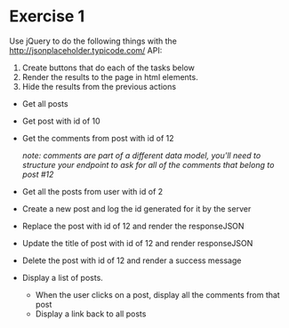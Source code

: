 # Exercise 1

Use jQuery to do the following things with the http://jsonplaceholder.typicode.com/ API:

1. Create buttons that do each of the tasks below
2. Render the results to the page in html elements.
3. Hide the results from the previous actions

- Get all posts
- Get post with id of 10
- Get the comments from post with id of 12 
    
    *note: comments are part of a different data model, you'll need to structure your endpoint to ask for all of the comments that belong to post #12*
- Get all the posts from user with id of 2
- Create a new post and log the id generated for it by the server
- Replace the post with id of 12 and render the responseJSON
- Update the title of post with id of 12 and render responseJSON
- Delete the post with id of 12 and render a success message
- Display a list of posts.
    - When the user clicks on a post, display all the comments from that post
    - Display a link back to all posts